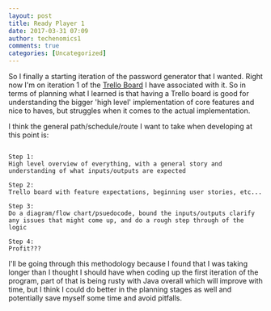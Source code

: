 ```yaml
---
layout: post
title: Ready Player 1
date: 2017-03-31 07:09
author: techenomics1
comments: true
categories: [Uncategorized]
---
```



So I finally a starting iteration of the password generator that I wanted.  Right now I'm on iteration 1 of the [Trello Board](https://trello.com/b/JhSv8dso/side-project-password-generator) I have associated with it.  So in terms of planning what I learned is that having a Trello board is good for understanding the bigger 'high level' implementation of core features and nice to haves, but struggles when it comes to the actual implementation.  

I think the general path/schedule/route I want to take when developing at this point is:

```

Step 1:
High level overview of everything, with a general story and understanding of what inputs/outputs are expected

Step 2:
Trello board with feature expectations, beginning user stories, etc...

Step 3:
Do a diagram/flow chart/psuedocode, bound the inputs/outputs clarify any issues that might come up, and do a rough step through of the logic

Step 4:
Profit???

```

I'll be going through this methodology because I found that I was taking longer than I thought I should have when coding up the first iteration of the program, part of that is being rusty with Java overall which will improve with time, but I think I could do better in the planning stages as well and potentially save myself some time and avoid pitfalls.  

